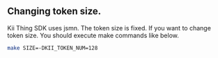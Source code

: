 ## Changing token size.

Kii Thing SDK uses jsmn. The token size is fixed.  If you want to
change token size. You should execute make commands like below.

```sh
make SIZE=-DKII_TOKEN_NUM=128
```